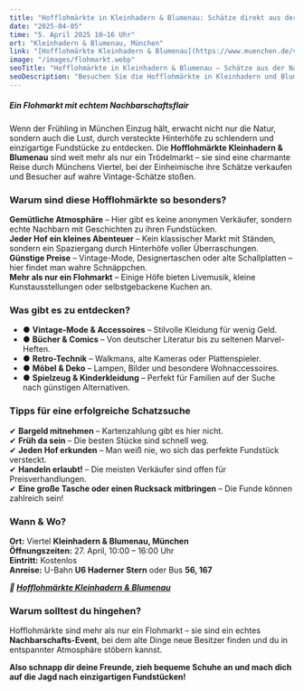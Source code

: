 ```yaml
---
title: "Hofflohmärkte in Kleinhadern & Blumenau: Schätze direkt aus der Nachbarschaft"
date: "2025-04-05"
time: "5. April 2025 10–16 Uhr"
ort: "Kleinhadern & Blumenau, München"
link: "[Hofflohmärkte Kleinhadern & Blumenau](https://www.muenchen.de/veranstaltungen/hofflohmaerkte-kleinhadern-blumenau)"
image: "/images/flohmarkt.webp"
seoTitle: "Hofflohmärkte in Kleinhadern & Blumenau – Schätze aus der Nachbarschaft entdecken"
seoDescription: "Besuchen Sie die Hofflohmärkte in Kleinhadern und Blumenau am 5. April 2025. Finden Sie einzigartige Secondhand-Schätze und entdecken Sie die Vielfalt des lokalen Marktes in München."
---
```


##### Ein Flohmarkt mit echtem Nachbarschaftsflair  

Wenn der Frühling in München Einzug hält, erwacht nicht nur die Natur, sondern auch die Lust, durch versteckte Hinterhöfe zu schlendern und einzigartige Fundstücke zu entdecken. Die **Hofflohmärkte Kleinhadern & Blumenau** sind weit mehr als nur ein Trödelmarkt – sie sind eine charmante Reise durch Münchens Viertel, bei der Einheimische ihre Schätze verkaufen und Besucher auf wahre Vintage-Schätze stoßen.  

### Warum sind diese Hofflohmärkte so besonders?  

**Gemütliche Atmosphäre** – Hier gibt es keine anonymen Verkäufer, sondern echte Nachbarn mit Geschichten zu ihren Fundstücken.  
**Jeder Hof ein kleines Abenteuer** – Kein klassischer Markt mit Ständen, sondern ein Spaziergang durch Hinterhöfe voller Überraschungen.  
**Günstige Preise** – Vintage-Mode, Designertaschen oder alte Schallplatten – hier findet man wahre Schnäppchen.  
**Mehr als nur ein Flohmarkt** – Einige Höfe bieten Livemusik, kleine Kunstausstellungen oder selbstgebackene Kuchen an.  

### Was gibt es zu entdecken?  

- ●  **Vintage-Mode & Accessoires** – Stilvolle Kleidung für wenig Geld.  
- ● **Bücher & Comics** – Von deutscher Literatur bis zu seltenen Marvel-Heften.  
- ● **Retro-Technik** – Walkmans, alte Kameras oder Plattenspieler.  
- ● **Möbel & Deko** – Lampen, Bilder und besondere Wohnaccessoires.  
- ● **Spielzeug & Kinderkleidung** – Perfekt für Familien auf der Suche nach günstigen Alternativen.  

### Tipps für eine erfolgreiche Schatzsuche  

✔ **Bargeld mitnehmen** – Kartenzahlung gibt es hier nicht.  
✔ **Früh da sein** – Die besten Stücke sind schnell weg.  
✔ **Jeden Hof erkunden** – Man weiß nie, wo sich das perfekte Fundstück versteckt.  
✔ **Handeln erlaubt!** – Die meisten Verkäufer sind offen für Preisverhandlungen.  
✔ **Eine große Tasche oder einen Rucksack mitbringen** – Die Funde können zahlreich sein!  

### Wann & Wo?  

**Ort:** Viertel **Kleinhadern & Blumenau, München**  
**Öffnungszeiten:** 27. April, 10:00 – 16:00 Uhr  
**Eintritt:** Kostenlos  
**Anreise:** U-Bahn **U6 Haderner Stern** oder Bus **56, 167**  

***🔗 [Hofflohmärkte Kleinhadern & Blumenau](https://www.muenchen.de/veranstaltungen/hofflohmaerkte-kleinhadern-blumenau)***  

### **Warum solltest du hingehen?**  

Hofflohmärkte sind mehr als nur ein Flohmarkt – sie sind ein echtes **Nachbarschafts-Event**, bei dem alte Dinge neue Besitzer finden und du in entspannter Atmosphäre stöbern kannst.  

**Also schnapp dir deine Freunde, zieh bequeme Schuhe an und mach dich auf die Jagd nach einzigartigen Fundstücken!**  
